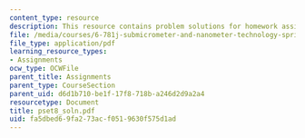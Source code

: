 ```yaml
---
content_type: resource
description: This resource contains problem solutions for homework assignment 8.
file: /media/courses/6-781j-submicrometer-and-nanometer-technology-spring-2006/fa5dbed69fa273acf0519630f575d1ad_pset8_soln.pdf
file_type: application/pdf
learning_resource_types:
- Assignments
ocw_type: OCWFile
parent_title: Assignments
parent_type: CourseSection
parent_uid: d6d1b710-be1f-17f8-718b-a246d2d9a2a4
resourcetype: Document
title: pset8_soln.pdf
uid: fa5dbed6-9fa2-73ac-f051-9630f575d1ad
---
```

